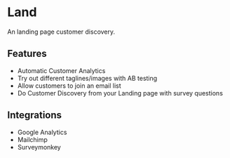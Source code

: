 # Land

An landing page customer discovery.

## Features
- Automatic Customer Analytics
- Try out different taglines/images with AB testing
- Allow customers to join an email list
- Do Customer Discovery from your Landing page with survey questions

## Integrations
- Google Analytics
- Mailchimp
- Surveymonkey
